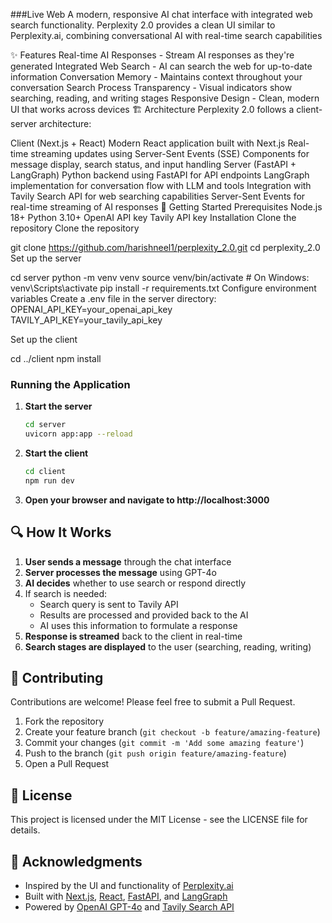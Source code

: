 ###Live Web
A modern, responsive AI chat interface with integrated web search functionality. Perplexity 2.0 provides a clean UI similar to Perplexity.ai, combining conversational AI with real-time search capabilities

✨ Features
Real-time AI Responses - Stream AI responses as they're generated
Integrated Web Search - AI can search the web for up-to-date information
Conversation Memory - Maintains context throughout your conversation
Search Process Transparency - Visual indicators show searching, reading, and writing stages
Responsive Design - Clean, modern UI that works across devices
🏗️ Architecture
Perplexity 2.0 follows a client-server architecture:

Client (Next.js + React)
Modern React application built with Next.js
Real-time streaming updates using Server-Sent Events (SSE)
Components for message display, search status, and input handling
Server (FastAPI + LangGraph)
Python backend using FastAPI for API endpoints
LangGraph implementation for conversation flow with LLM and tools
Integration with Tavily Search API for web searching capabilities
Server-Sent Events for real-time streaming of AI responses
🚀 Getting Started
Prerequisites
Node.js 18+
Python 3.10+
OpenAI API key
Tavily API key
Installation
Clone the repository
Clone the repository

git clone https://github.com/harishneel1/perplexity_2.0.git
cd perplexity_2.0
Set up the server

cd server
python -m venv venv
source venv/bin/activate  # On Windows: venv\Scripts\activate
pip install -r requirements.txt
Configure environment variables
Create a .env file in the server directory: OPENAI_API_KEY=your_openai_api_key TAVILY_API_KEY=your_tavily_api_key

Set up the client

cd ../client
npm install

### Running the Application

1. **Start the server**
   ```bash
   cd server
   uvicorn app:app --reload

2. **Start the client**
   ```bash
   cd client
   npm run dev

3. **Open your browser and navigate to http://localhost:3000**   

## 🔍 How It Works

1. **User sends a message** through the chat interface
2. **Server processes the message** using GPT-4o
3. **AI decides** whether to use search or respond directly
4. If search is needed:
   - Search query is sent to Tavily API
   - Results are processed and provided back to the AI
   - AI uses this information to formulate a response
5. **Response is streamed** back to the client in real-time
6. **Search stages are displayed** to the user (searching, reading, writing)

## 🤝 Contributing

Contributions are welcome! Please feel free to submit a Pull Request.

1. Fork the repository
2. Create your feature branch (`git checkout -b feature/amazing-feature`)
3. Commit your changes (`git commit -m 'Add some amazing feature'`)
4. Push to the branch (`git push origin feature/amazing-feature`)
5. Open a Pull Request

## 📝 License

This project is licensed under the MIT License - see the LICENSE file for details.

## 🙏 Acknowledgments

- Inspired by the UI and functionality of [Perplexity.ai](https://www.perplexity.ai/)
- Built with [Next.js](https://nextjs.org/), [React](https://reactjs.org/), [FastAPI](https://fastapi.tiangolo.com/), and [LangGraph](https://github.com/langchain-ai/langgraph)
- Powered by [OpenAI GPT-4o](https://openai.com/) and [Tavily Search API](https://tavily.com/)
